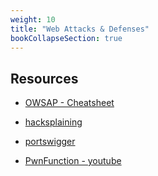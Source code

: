 ```yaml
---
weight: 10
title: "Web Attacks & Defenses"
bookCollapseSection: true
---
```


## Resources

- [OWSAP - Cheatsheet](https://cheatsheetseries.owasp.org/)

- [hacksplaining](https://www.hacksplaining.com/)

- [portswigger](https://portswigger.net/web-security)

- [PwnFunction - youtube](https://www.youtube.com/playlist?list=PLI_rLWXMqpSl_TqX9bbisW-d7tDqcVvOJ)
